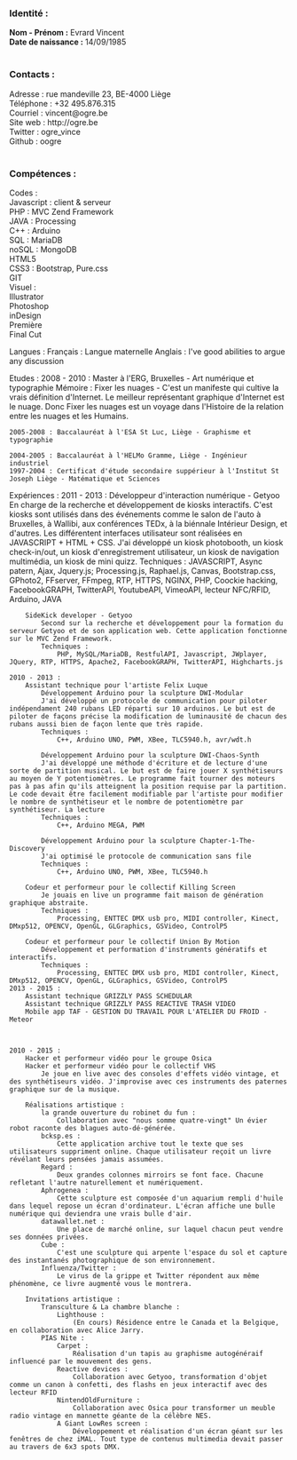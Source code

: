 <h3>Identité :</h3>
	<b>Nom - Prénom :</b> Evrard Vincent <br/>
	<b>Date de naissance :</b> 14/09/1985 <br/>
 <br/>
<h3>Contacts :</h3>
	Adresse : rue mandeville 23, BE-4000 Liège<br/>
	Téléphone : +32 495.876.315<br/>
	Courriel : vincent@ogre.be<br/>
	Site web : http://ogre.be<br/>
	Twitter : ogre_vince<br/>
	Github : oogre<br/>
<br/>
<h3>Compétences :</h3>
	Codes : <br/>
		Javascript : client & serveur<br/>
		PHP : MVC Zend Framework<br/>
		JAVA : Processing<br/>
		C++ : Arduino<br/>
		SQL : MariaDB<br/>
		noSQL : MongoDB<br/>
		HTML5<br/>
		CSS3 : Bootstrap, Pure.css<br/>
		GIT<br/>
	Visuel : <br/>
		Illustrator<br/>
		Photoshop<br/>
		inDesign<br/>
		Première<br/>
		Final Cut<br/>

Langues : 
	Français : Langue maternelle
	Anglais : I've good abilities to argue any discussion

Etudes : 
	2008 - 2010 : Master à l'ERG, Bruxelles - Art numérique et typographie
		Mémoire : 
			Fixer les nuages - C'est un manifeste qui cultive la vrais définition d'Internet. 
			Le meilleur représentant graphique d'Internet est le nuage. Donc Fixer les nuages
			est un voyage dans l'Histoire de la relation entre les nuages et les Humains.
	
	2005-2008 : Baccalauréat à l'ESA St Luc, Liège - Graphisme et typographie
	
	2004-2005 : Baccalauréat à l'HELMo Gramme, Liège - Ingénieur industriel
	1997-2004 : Certificat d'étude secondaire suppérieur à l'Institut St Joseph Liège - Matématique et Sciences

Expériences : 
	2011 - 2013 : 
		Développeur d'interaction numérique - Getyoo
			En charge de la recherche et développement de kiosks interactifs. C'est kiosks sont utilisés dans des événements comme le salon de l'auto à Bruxelles, à Wallibi, aux conférences TEDx, à la biénnale Intérieur Design, et d'autres. Les différentent interfaces utilisateur sont réalisées en JAVASCRIPT + HTML + CSS. J'ai développé un kiosk photobooth, un kiosk check-in/out, un kiosk d'enregistrement utilisateur, un kiosk de navigation multimédia, un kiosk de mini quizz.
			Techniques : 
				JAVASCRIPT, Async patern, Ajax, Jquery.js; Processing.js, Raphael.js, Canvas, Bootstrap.css, GPhoto2, FFserver, FFmpeg, RTP, HTTPS, NGINX, PHP, Coockie hacking, FacebookGRAPH, TwitterAPI,  YoutubeAPI, VimeoAPI, lecteur NFC/RFID, Arduino, JAVA

		SideKick developer - Getyoo
			Second sur la recherche et développement pour la formation du serveur Getyoo et de son application web. Cette application fonctionne sur le MVC Zend Framework. 
			Techniques : 
				PHP, MySQL/MariaDB, RestfulAPI, Javascript, JWplayer, JQuery, RTP, HTTPS, Apache2, FacebookGRAPH, TwitterAPI, Highcharts.js

	2010 - 2013 : 
		Assistant technique pour l'artiste Felix Luque
			Développement Arduino pour la sculpture DWI-Modular
			J'ai développé un protocole de communication pour piloter indépendament 240 rubans LED réparti sur 10 arduinos. Le but est de piloter de façons précise la modification de luminausité de chacun des rubans aussi bien de façon lente que très rapide.
			Techniques : 
				C++, Arduino UNO, PWM, XBee, TLC5940.h, avr/wdt.h

			Développement Arduino pour la sculpture DWI-Chaos-Synth
			J'ai développé une méthode d'écriture et de lecture d'une sorte de partition musical. Le but est de faire jouer X synthétiseurs au moyen de Y potentiomètres. Le programme fait tourner des moteurs pas à pas afin qu'ils atteignent la position requise par la partition. Le code devait être facilement modifiable par l'artiste pour modifier le nombre de synthétiseur et le nombre de potentiomètre par synthétiseur. La lecture
			Techniques : 
				C++, Arduino MEGA, PWM

			Développement Arduino pour la sculpture Chapter-1-The-Discovery
			J'ai optimisé le protocole de communication sans file
			Techniques : 
				C++, Arduino UNO, PWM, XBee, TLC5940.h

		Codeur et performeur pour le collectif Killing Screen
			Je jouais en live un programme fait maison de génération graphique abstraite.
			Techniques : 
				Processing, ENTTEC DMX usb pro, MIDI controller, Kinect, DMxp512, OPENCV, OpenGL, GLGraphics, GSVideo, ControlP5

		Codeur et performeur pour le collectif Union By Motion
			Développement et performation d'instruments génératifs et interactifs. 
			Techniques : 
				Processing, ENTTEC DMX usb pro, MIDI controller, Kinect, DMxp512, OPENCV, OpenGL, GLGraphics, GSVideo, ControlP5
	2013 - 2015 : 
		Assistant technique GRIZZLY PASS SCHEDULAR
		Assistant technique GRIZZLY PASS REACTIVE TRASH VIDEO
		Mobile app TAF - GESTION DU TRAVAIL POUR L'ATELIER DU FROID - Meteor



	2010 - 2015 :
		Hacker et performeur vidéo pour le groupe Osica
		Hacker et performeur vidéo pour le collectif VHS
			Je joue en live avec des consoles d'effets vidéo vintage, et des synthétiseurs vidéo. J'improvise avec ces instruments des paternes graphique sur de la musique.

		Réalisations artistique : 
			la grande ouverture du robinet du fun : 
				Collaboration avec "nous somme quatre-vingt" Un évier robot raconte des blagues auto-dé-générée.
			bcksp.es : 
				Cette application archive tout le texte que ses utilisateurs suppriment online. Chaque utilisateur reçoit un livre révélant leurs pensées jamais assumées.
			Regard : 
				Deux grandes colonnes mirroirs se font face. Chacune refletant l'autre naturellement et numériquement.
			Aphrogenea : 
				Cette sculpture est composée d'un aquarium rempli d'huile dans lequel repose un écran d'ordinateur. L'écran affiche une bulle numérique qui deviendra une vrais bulle d'air.
			datawallet.net : 
				Une place de marché online, sur laquel chacun peut vendre ses données privées.
			Cube : 
				C'est une sculpture qui arpente l'espace du sol et capture des instantanés photographique de son environnement. 
			Influenza/Twitter : 
				Le virus de la grippe et Twitter répondent aux même phénomène, ce livre augmenté vous le montrera.

		Invitations artistique : 
			Transculture & La chambre blanche : 
				Lighthouse : 
					(En cours) Résidence entre le Canada et la Belgique, en collaboration avec Alice Jarry.
			PIAS Nite : 
				Carpet : 
					Réalisation d'un tapis au graphisme autogénéraif influencé par le mouvement des gens. 
				Reactive devices : 
					Collaboration avec Getyoo, transformation d'objet comme un canon à confetti, des flashs en jeux interactif avec des lecteur RFID
				NintendOldFurniture :
					Collaboration avec Osica pour transformer un meuble radio vintage en mannette géante de la célèbre NES.
				A Giant LowRes screen : 
					Développement et réalisation d'un écran géant sur les fenêtres de chez iMAL. Tout type de contenus multimedia devait passer au travers de 6x3 spots DMX.
